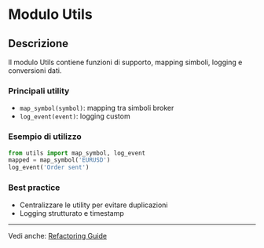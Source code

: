 
# Modulo Utils

## Descrizione
Il modulo Utils contiene funzioni di supporto, mapping simboli, logging e conversioni dati.

### Principali utility
- `map_symbol(symbol)`: mapping tra simboli broker
- `log_event(event)`: logging custom

### Esempio di utilizzo
```python
from utils import map_symbol, log_event
mapped = map_symbol('EURUSD')
log_event('Order sent')
```

### Best practice
- Centralizzare le utility per evitare duplicazioni
- Logging strutturato e timestamp

---
Vedi anche: [Refactoring Guide](../REFERENCE/refactoring_guide.md)
